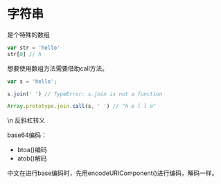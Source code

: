# 字符串

是个特殊的数组
```js
var str = 'hello'
str[0] // h
```

想要使用数组方法需要借助call方法。
```js
var s = 'hello';

s.join(' ') // TypeError: s.join is not a function

Array.prototype.join.call(s, ' ') // "h e l l o"
```

\n  反斜杠转义

base64编码：
- btoa()编码  
- atob()解码

中文在进行base编码时，先用encodeURIComponent()进行编码，解码一样。

